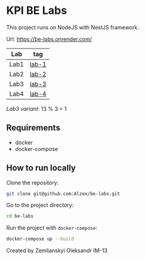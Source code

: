 # KPI BE Labs

This project runs on NodeJS with NestJS framework.

Url: https://be-labs.onrender.com/

| Lab  | tag                                                  |
|------|------------------------------------------------------|
| Lab1 | [lab-1](https://github.com/Alzex/be-labs/tree/lab-1) |
| Lab2 | [lab-2](https://github.com/Alzex/be-labs/tree/lab-2) |
| Lab3 | [lab-3](https://github.com/Alzex/be-labs/tree/lab-3) |
| Lab4 | [lab-4](https://github.com/Alzex/be-labs/tree/lab-4) |

_Lab3 variant_: 13 % 3 = 1

## Requirements
- docker
- docker-compose

## How to run locally
Clone the repository:
```bash
git clone git@github.com:Alzex/be-labs.git
```

Go to the project directory:
```bash
cd be-labs
```

Run the project with `docker-compose`:
```bash
docker-compose up --build
```

Created by Zemlianskyi Oleksandr IM-13
